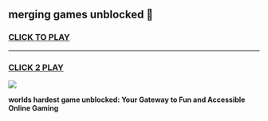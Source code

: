 
## merging games unblocked 👋
<h3>
<a href="https://premium.freeplayer.one?title=merging_games_unblocked&ref=13F">CLICK TO PLAY</a></h3>
<hr>

<h3>
<a href="https://premium.freeplayer.one?title=merging_games_unblocked&ref=13F">CLICK 2 PLAY</a>
  
</h3>

<a href="https://premium.freeplayer.one?title=merging_games_unblocked&ref=12F/"><img src="https://clearcache.store/games.png"></a>


**worlds hardest game unblocked: Your Gateway to Fun and Accessible Online Gaming**
